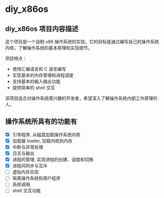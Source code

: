# diy_x86os

## diy_x86os 项目内容描述

这个项目是一个自制 x86 操作系统的实现。它的目标是通过编写自己的操作系统内核，了解操作系统的基本原理和实现细节。

项目特点：
- 使用汇编语言和 C 语言编写
- 实现基本的内存管理和进程调度
- 支持基本的输入输出功能
- 提供简单的 shell 交互

该项目适合对操作系统感兴趣的开发者，希望深入了解操作系统内部工作原理的人。

## 操作系统所具有的功能有

- [x] 引导程序, 从磁盘加载操作系统内核
- [x] 加载器 loader, 加载内核到内存
- [x] 中断与异常处理
- [x] 日志与输出
- [x] 进程的管理, 实现进程的创建、调度和切换
- [x] 进程间同步与互斥
- [ ] 虚拟内存实现
- [ ] 隔离操作系统和用户程序
- [ ] 系统调用
- [ ] shell 交互功能
